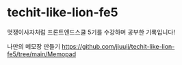 # techit-like-lion-fe5
멋쟁이사자처럼 프론트엔드스쿨 5기를 수강하며 공부한 기록입니다!

나만의 메모장 만들기
https://github.com/jiuuij/techit-like-lion-fe5/tree/main/Memopad
